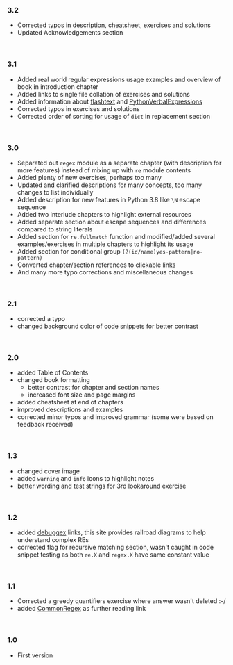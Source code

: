 <br>

### 3.2

* Corrected typos in description, cheatsheet, exercises and solutions
* Updated Acknowledgements section

<br>

### 3.1

* Added real world regular expressions usage examples and overview of book in introduction chapter
* Added links to single file collation of exercises and solutions
* Added information about [flashtext](https://github.com/vi3k6i5/flashtext) and [PythonVerbalExpressions](https://github.com/VerbalExpressions/PythonVerbalExpressions)
* Corrected typos in exercises and solutions
* Corrected order of sorting for usage of `dict` in replacement section

<br>

### 3.0

* Separated out `regex` module as a separate chapter (with description for more features) instead of mixing up with `re` module contents
* Added plenty of new exercises, perhaps too many
* Updated and clarified descriptions for many concepts, too many changes to list individually
* Added description for new features in Python 3.8 like `\N` escape sequence
* Added two interlude chapters to highlight external resources
* Added separate section about escape sequences and differences compared to string literals
* Added section for `re.fullmatch` function and modified/added several examples/exercises in multiple chapters to highlight its usage
* Added section for conditional group `(?(id/name)yes-pattern|no-pattern)`
* Converted chapter/section references to clickable links
* And many more typo corrections and miscellaneous changes

<br>

### 2.1

* corrected a typo
* changed background color of code snippets for better contrast

<br>

### 2.0

* added Table of Contents
* changed book formatting
    * better contrast for chapter and section names
    * increased font size and page margins
* added cheatsheet at end of chapters
* improved descriptions and examples
* corrected minor typos and improved grammar (some were based on feedback received)

<br>

### 1.3

* changed cover image
* added `warning` and `info` icons to highlight notes
* better wording and test strings for 3rd lookaround exercise

<br>

### 1.2

* added [debuggex](https://www.debuggex.com) links, this site provides railroad diagrams to help understand complex REs
* corrected flag for recursive matching section, wasn't caught in code snippet testing as both `re.X` and `regex.X` have same constant value

<br>

### 1.1

* Corrected a greedy quantifiers exercise where answer wasn't deleted :-/
* added [CommonRegex](https://github.com/madisonmay/CommonRegex) as further reading link

<br>

### 1.0

* First version

